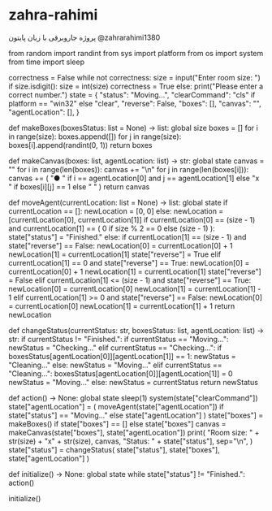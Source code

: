 # zahra-rahimi
پروژه جاروبرقی  با زبان پایتون
@zahrarahimi1380

from random import randint
from sys import platform
from os import system
from time import sleep

correctness = False
while not correctness:
    size = input("Enter room size: ")
    if size.isdigit():
        size = int(size)
        correctness = True
    else:
        print("Please enter a correct number.")
state = {
    "status": "Moving...",
    "clearCommand": "cls" if platform == "win32" else "clear",
    "reverse": False,
    "boxes": [],
    "canvas": "",
    "agentLocation": [],
}


def makeBoxes(boxesStatus: list = None) -> list:
    global size
    boxes = []
    for i in range(size):
        boxes.append([])
        for j in range(size):
            boxes[i].append(randint(0, 1))
    return boxes


def makeCanvas(boxes: list, agentLocation: list) -> str:
    global state
    canvas = ""
    for i in range(len(boxes)):
        canvas += "\n"
        for j in range(len(boxes[i])):
            canvas += (
                "● "
                if i == agentLocation[0] and j == agentLocation[1]
                else "x "
                if boxes[i][j] == 1
                else "  "
            )
    return canvas


def moveAgent(currentLocation: list = None) -> list:
    global state
    if currentLocation == []:
        newLocation = [0, 0]
    else:
        newLocation = [currentLocation[0], currentLocation[1]]
        if currentLocation[0] == (size - 1) and currentLocation[1] == (
            0 if size % 2 == 0 else (size - 1)
        ):
            state["status"] = "Finished."
        else:
            if currentLocation[1] == (size - 1) and state["reverse"] == False:
                newLocation[0] = currentLocation[0] + 1
                newLocation[1] = currentLocation[1]
                state["reverse"] = True
            elif currentLocation[1] == 0 and state["reverse"] == True:
                newLocation[0] = currentLocation[0] + 1
                newLocation[1] = currentLocation[1]
                state["reverse"] = False
            elif currentLocation[1] <= (size - 1) and state["reverse"] == True:
                newLocation[0] = currentLocation[0]
                newLocation[1] = currentLocation[1] - 1
            elif currentLocation[1] >= 0 and state["reverse"] == False:
                newLocation[0] = currentLocation[0]
                newLocation[1] = currentLocation[1] + 1
    return newLocation


def changeStatus(currentStatus: str, boxesStatus: list, agentLocation: list) -> str:
    if currentStatus != "Finished.":
        if currentStatus == "Moving...":
            newStatus = "Checking..."
        elif currentStatus == "Checking...":
            if boxesStatus[agentLocation[0]][agentLocation[1]] == 1:
                newStatus = "Cleaning..."
            else:
                newStatus = "Moving..."
        elif currentStatus == "Cleaning...":
            boxesStatus[agentLocation[0]][agentLocation[1]] = 0
            newStatus = "Moving..."
    else:
        newStatus = currentStatus
    return newStatus


def action() -> None:
    global state
    sleep(1)
    system(state["clearCommand"])
    state["agentLocation"] = (
        moveAgent(state["agentLocation"])
        if state["status"] == "Moving..."
        else state["agentLocation"]
    )
    state["boxes"] = makeBoxes() if state["boxes"] == [] else state["boxes"]
    canvas = makeCanvas(state["boxes"], state["agentLocation"])
    print(
        "Room size: " + str(size) + "x" + str(size),
        canvas,
        "Status: " + state["status"],
        sep="\n",
    )
    state["status"] = changeStatus(
        state["status"], state["boxes"], state["agentLocation"]
    )


def initialize() -> None:
    global state
    while state["status"] != "Finished.":
        action()


initialize()
